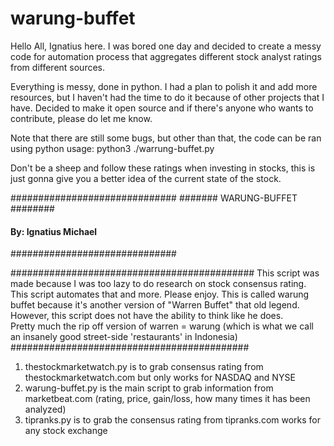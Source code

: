 # warung-buffet
Hello All, Ignatius here.
I was bored one day and decided to create a messy code for automation process that aggregates different stock analyst ratings from different sources.

Everything is messy, done in python. I had a plan to polish it and add more resources, but I haven't had the time to do it because of other projects that I have. Decided to make it open source and if there's anyone who wants to contribute, please do let me know. 

Note that there are still some bugs, but other than that, the code can be ran using python
usage: python3 ./warrung-buffet.py

Don't be a sheep and follow these ratings when investing in stocks, this is just gonna give you a better idea of the current state of the stock.


##############################
####### WARUNG-BUFFET ########
#### By: Ignatius Michael ####
##############################
                                                    

############################################
This script was made because I was too lazy to do research on stock consensus rating.				  					   
This script automates that and more. Please enjoy. This is called warung buffet because it's another version of "Warren Buffet" that old legend.	   
However, this script does not have the ability to think like he does.						                                           
Pretty much the rip off version of warren = warung (which is what we call an insanely good street-side 'restaurants' in Indonesia)		  	   
###########################################
1. thestockmarketwatch.py is to grab consensus rating from thestockmarketwatch.com but only works for NASDAQ and NYSE
2. warung-buffet.py is the main script to grab information from marketbeat.com (rating, price, gain/loss, how many times it has been analyzed)
3. tipranks.py is to grab the consensus rating from tipranks.com works for any stock exchange
